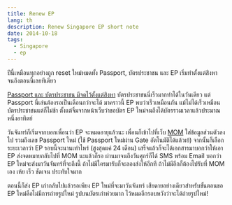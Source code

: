 ```yaml
---
title: Renew EP
lang: th
description: Renew Singapore EP short note
date: 2014-10-18
tags:
  - Singapore
  - ep
---
```


ปีนี้เหมือนทุกอย่างถูก reset ใหม่หมดทั้ง Passport, บัตรประชาชน และ EP เริ่มทำตั้งแต่สิงหาจนถึงตอนนี้เลยทีเดียว

[Passport และ บัตรประชาชน มีจดไว้ตั้งแต่สิงหา](http://www.llun.in.th/post/94802692340/renew-passport-and-thai-id-card-in-singapore) บัตรประชาชนนี่เร็วมากทำได้ในวันเดียว แต่ Passport นี่เล่นต้องรอเป็นเดือนกว่าจะได้ มาคราวนี้ EP พบว่าเร็วเหมือนกัน แม้ไม่ได้เร็วเหมือนบัตรประชาชนแต่ก็ไม่ช้า ตั้งแต่จิ้มจากหน้าเว็บว่าขอบัตร EP ใหม่จนถึงได้บัตรรวมเวลาแล้วประมาณหนึ่งอาทิตย์

วันจันทร์ก็เริ่มจากบอกเพื่อนว่า EP จะหมดอายุแล้วนะ เพื่อนก็เข้าไปที่เว็บ [MOM](http://www.mom.gov.sg/foreign-manpower/passes-visas/employment-pass/cancellation-renewal/Pages/pass-renewal.aspx) ใส่ข้อมูลส่วนตัวลงไป รวมถึงเลข Passport ใหม่​ (ใช้ Passport ใหม่ผ่าน Gate อัตโนมัติได้แล้วเย้) จากนั้นก็เลือกระยะเวลาว่า EP รอบนี้จะนานเท่าไหร่ (สูงสุดแค่ 24 เดือน) เสร็จแล้วก็จะได้เอกสารมาบอกว่าให้เอา EP ส่งจดหมายกลับไปที่ MOM นะแล้วก็รอ ผ่านมาจนถึงวันศุกร์ก็ได้ SMS พร้อม Email บอกว่า EP ใหม่จะส่งมาวันจันทร์ที่จะถึงนี้ ถ้าไม่มีใครมารับก็จะลองส่งให้อีกที ถ้าไม่มีอีกก็ต้องไปรับที่ MOM เอง เห้ย เร็ว ชัดเจน ประทับใจมาก

ตอนนี้ก็ส่ง EP เก่ากลับไปแล้วรอเพียง EP ใหม่ที่จะมาวันจันทร์ เสียดายอย่างเดียวสำหรับขั้นตอนขอ EP ใหม่คือไม่มีการถ่ายรูปใหม่ รูปบนบัตรเก่าห่วยมาก ไว้หมดอีกรอบหวังว่าจะได้ถ่ายรูปใหม่!
